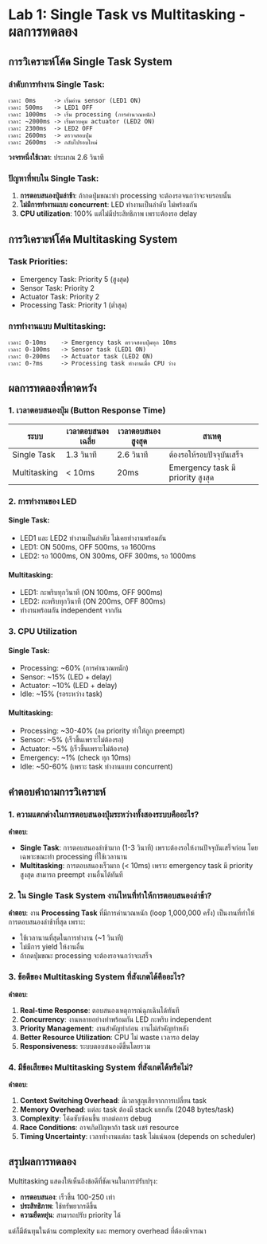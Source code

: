# Lab 1: Single Task vs Multitasking - ผลการทดลอง

## การวิเคราะห์โค้ด Single Task System

### ลำดับการทำงาน Single Task:
```
เวลา: 0ms     -> เริ่มอ่าน sensor (LED1 ON)
เวลา: 500ms   -> LED1 OFF 
เวลา: 1000ms  -> เริ่ม processing (การคำนวณหนัก)
เวลา: ~2000ms -> เริ่มควบคุม actuator (LED2 ON)  
เวลา: 2300ms  -> LED2 OFF
เวลา: 2600ms  -> ตรวจสอบปุ่ม
เวลา: 2600ms  -> กลับไปรอบใหม่
```

**วงจรหนึ่งใช้เวลา**: ประมาณ 2.6 วินาที

### ปัญหาที่พบใน Single Task:
1. **การตอบสนองปุ่มล่าช้า**: ถ้ากดปุ่มขณะทำ processing จะต้องรอจนกว่าจะจบรอบนั้น
2. **ไม่มีการทำงานแบบ concurrent**: LED ทำงานเป็นลำดับ ไม่พร้อมกัน
3. **CPU utilization**: 100% แต่ไม่มีประสิทธิภาพ เพราะต้องรอ delay

## การวิเคราะห์โค้ด Multitasking System

### Task Priorities:
- Emergency Task: Priority 5 (สูงสุด)
- Sensor Task: Priority 2
- Actuator Task: Priority 2  
- Processing Task: Priority 1 (ต่ำสุด)

### การทำงานแบบ Multitasking:
```
เวลา: 0-10ms    -> Emergency task ตรวจสอบปุ่มทุก 10ms
เวลา: 0-100ms   -> Sensor task (LED1 ON)  
เวลา: 0-200ms   -> Actuator task (LED2 ON)
เวลา: 0-?ms     -> Processing task ทำงานเมื่อ CPU ว่าง
```

## ผลการทดลองที่คาดหวัง

### 1. เวลาตอบสนองปุ่ม (Button Response Time)

| ระบบ | เวลาตอบสนองเฉลี่ย | เวลาตอบสนองสูงสุด | สาเหตุ |
|------|-------------------|-------------------|-------|
| Single Task | 1.3 วินาที | 2.6 วินาที | ต้องรอให้รอบปัจจุบันเสร็จ |
| Multitasking | < 10ms | 20ms | Emergency task มี priority สูงสุด |

### 2. การทำงานของ LED

#### Single Task:
- LED1 และ LED2 ทำงานเป็นลำดับ ไม่เคยทำงานพร้อมกัน
- LED1: ON 500ms, OFF 500ms, รอ 1600ms
- LED2: รอ 1000ms, ON 300ms, OFF 300ms, รอ 1000ms

#### Multitasking:
- LED1: กะพริบทุกวินาที (ON 100ms, OFF 900ms)
- LED2: กะพริบทุกวินาที (ON 200ms, OFF 800ms)  
- ทำงานพร้อมกัน independent จากกัน

### 3. CPU Utilization

#### Single Task:
- Processing: ~60% (การคำนวณหนัก)
- Sensor: ~15% (LED + delay)
- Actuator: ~10% (LED + delay)  
- Idle: ~15% (รอระหว่าง task)

#### Multitasking:
- Processing: ~30-40% (ลด priority ทำให้ถูก preempt)
- Sensor: ~5% (เร็วขึ้นเพราะไม่ต้องรอ)
- Actuator: ~5% (เร็วขึ้นเพราะไม่ต้องรอ)
- Emergency: ~1% (check ทุก 10ms)
- Idle: ~50-60% (เพราะ task ทำงานแบบ concurrent)

## คำตอบคำถามการวิเคราะห์

### 1. ความแตกต่างในการตอบสนองปุ่มระหว่างทั้งสองระบบคืออะไร?

**คำตอบ**: 
- **Single Task**: การตอบสนองล่าช้ามาก (1-3 วินาที) เพราะต้องรอให้งานปัจจุบันเสร็จก่อน โดยเฉพาะขณะทำ processing ที่ใช้เวลานาน
- **Multitasking**: การตอบสนองเร็วมาก (< 10ms) เพราะ emergency task มี priority สูงสุด สามารถ preempt งานอื่นได้ทันที

### 2. ใน Single Task System งานไหนที่ทำให้การตอบสนองล่าช้า?

**คำตอบ**: 
งาน **Processing Task** ที่มีการคำนวณหนัก (loop 1,000,000 ครั้ง) เป็นงานที่ทำให้การตอบสนองล่าช้าที่สุด เพราะ:
- ใช้เวลานานที่สุดในการทำงาน (~1 วินาที)
- ไม่มีการ yield ให้งานอื่น
- ถ้ากดปุ่มขณะ processing จะต้องรอจนกว่าจะเสร็จ

### 3. ข้อดีของ Multitasking System ที่สังเกตได้คืออะไร?

**คำตอบ**:
1. **Real-time Response**: ตอบสนองเหตุการณ์ฉุกเฉินได้ทันที
2. **Concurrency**: งานหลายอย่างทำพร้อมกัน LED กะพริบ independent
3. **Priority Management**: งานสำคัญทำก่อน งานไม่สำคัญทำหลัง
4. **Better Resource Utilization**: CPU ไม่ waste เวลารอ delay
5. **Responsiveness**: ระบบตอบสนองดีขึ้นโดยรวม

### 4. มีข้อเสียของ Multitasking System ที่สังเกตได้หรือไม่?

**คำตอบ**:
1. **Context Switching Overhead**: มีเวลาสูญเสียจากการเปลี่ยน task
2. **Memory Overhead**: แต่ละ task ต้องมี stack แยกกัน (2048 bytes/task)
3. **Complexity**: โค้ดซับซ้อนขึ้น ยากต่อการ debug
4. **Race Conditions**: อาจเกิดปัญหาถ้า task แชร์ resource
5. **Timing Uncertainty**: เวลาทำงานแต่ละ task ไม่แน่นอน (depends on scheduler)

## สรุปผลการทดลอง

Multitasking แสดงให้เห็นถึงข้อดีที่ชัดเจนในการปรับปรุง:
- **การตอบสนอง**: เร็วขึ้น 100-250 เท่า
- **ประสิทธิภาพ**: ใช้ทรัพยากรดีขึ้น
- **ความยืดหยุ่น**: สามารถปรับ priority ได้

แต่ก็มีต้นทุนในด้าน complexity และ memory overhead ที่ต้องพิจารณา